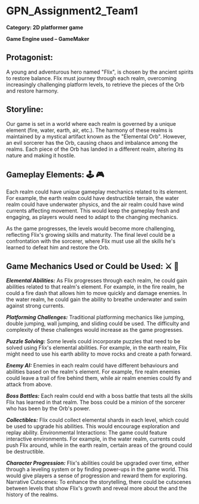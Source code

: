 # GPN_Assignment2_Team1

**Category: 2D platformer game**

**Game Engine used – GameMaker**


## Protagonist:

A young and adventurous hero named "Flix", is chosen by the ancient spirits to restore balance. Flix must journey through each realm, overcoming increasingly challenging platform levels, to retrieve the pieces of the Orb and restore harmony.

## Storyline: 

Our game is set in a world where each realm is governed by a unique element (fire, water, earth, air, etc.). The harmony of these realms is maintained by a mystical artifact known as the "Elemental Orb". However, an evil sorcerer has the Orb, causing chaos and imbalance among the realms. Each piece of the Orb has landed in a different realm, altering its nature and making it hostile.

## Gameplay Elements: :joystick: :video_game:

Each realm could have unique gameplay mechanics related to its element. For example, the earth realm could have destructible terrain, the water realm could have underwater physics, and the air realm could have wind currents affecting movement. This would keep the gameplay fresh and engaging, as players would need to adapt to the changing mechanics.

As the game progresses, the levels would become more challenging, reflecting Flix's growing skills and maturity. The final level could be a confrontation with the sorcerer, where Flix must use all the skills he's learned to defeat him and restore the Orb.


## Game Mechanics Used or Could be Used: :crossed_swords: :triangular_ruler:

<em>**Elemental Abilities:**</em> As Flix progresses through each realm, he could gain abilities related to that realm's element. For example, in the fire realm, he could a fire dash that allows him to move quickly and damage enemies. In the water realm, he could gain the ability to breathe underwater and swim against strong currents.

<em>**Platforming Challenges:**</em> Traditional platforming mechanics like jumping, double jumping, wall jumping, and sliding could be used. The difficulty and complexity of these challenges would increase as the game progresses.

<em>**Puzzle Solving:**</em> Some levels could incorporate puzzles that need to be solved using Flix's elemental abilities. For example, in the earth realm, Flix might need to use his earth ability to move rocks and create a path forward.

<em>**Enemy AI:**</em> Enemies in each realm could have different behaviours and abilities based on the realm's element. For example, fire realm enemies could leave a trail of fire behind them, while air realm enemies could fly and attack from above.

<em>**Boss Battles:**</em> Each realm could end with a boss battle that tests all the skills Flix has learned in that realm. The boss could be a minion of the sorcerer who has been by the Orb's power.

<em>**Collectibles:**</em> Flix could collect elemental shards in each level, which could be used to upgrade his abilities. This would encourage exploration and replay ability.
Environmental Interactions: The game could feature interactive environments. For example, in the water realm, currents could push Flix around, while in the earth realm, certain areas of the ground could be destructible.

<em>**Character Progression:**</em> Flix's abilities could be upgraded over time, either through a leveling system or by finding power-ups in the game world. This would give players a sense of progression and reward them for exploring.
Narrative Cutscenes: To enhance the storytelling, there could be cutscenes between levels that show Flix's growth and reveal more about the and the history of the realms.

